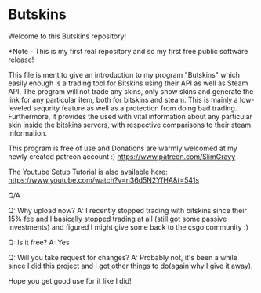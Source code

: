 # Butskins

Welcome to this Butskins repository!

*Note - This is my first real repository and so my first free public software release!



This file is ment to give an introduction to my program "Butskins" which easily enough is a trading tool for Bitskins using their API as well as Steam API. The program will not trade any skins, only show skins and generate the link for any particular item, both for bitskins and steam. This is mainly a low-leveled sequrity feature as well as a protection from doing bad trading. Furthermore, it provides the used with vital information about any particular skin inside the bitskins servers, with respective comparisons to their steam information.

This program is free of use and Donations are warmly welcomed at my newly created patreon account :)
https://www.patreon.com/SlimGravy

The Youtube Setup Tutorial is also available here:                                   
https://www.youtube.com/watch?v=n36d5N2YfHA&t=541s




Q/A

Q: Why upload now?
A: I recently stopped trading with bitskins since their 15% fee and I basically stopped trading at all (still got some passive investments) and figured I might give some back to the csgo community :)

Q: Is it free?
A: Yes

Q: Will you take request for changes?
A: Probably not, it's been a while since I did this project and I got other things to do(again why I give it away).


Hope you get good use for it like I did!
